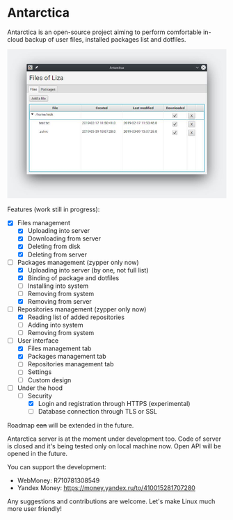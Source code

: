 # Antarctica
Antarctica is an open-source project aiming to perform comfortable in-cloud backup
of user files, installed packages list and dotfiles.

![Files list](/screenshoots/files_table.jpg)

Features (work still in progress):
- [x] Files management
    - [x] Uploading into server
    - [x] Downloading from server
    - [x] Deleting from disk
    - [x] Deleting from server
- [ ] Packages management (zypper only now)
    - [x] Uploading into server (by one, not full list)
    - [x] Binding of package and dotfiles
    - [ ] Installing into system
    - [ ] Removing from system
    - [x] Removing from server
- [ ] Repositories management (zypper only now)
    - [x] Reading list of added repositories
    - [ ] Adding into system
    - [ ] Removing from system
- [ ] User interface
    - [x] Files management tab
    - [x] Packages management tab
    - [ ] Repositories management tab
    - [ ] Settings
    - [ ] Custom design
 - [ ] Under the hood
    - [ ] Security
        - [x] Login and registration through HTTPS (experimental)
        - [ ] Database connection through TLS or SSL

Roadmap ~~can~~ will be extended in the future.
    
Antarctica server is at the moment under development too. Code of server is closed and it's being tested only on local machine now. Open API will be opened in the future.

You can support the development:
- WebMoney: R710781308549
- Yandex Money: https://money.yandex.ru/to/410015281707280

Any suggestions and contributions are welcome. Let's make Linux much more user friendly!
